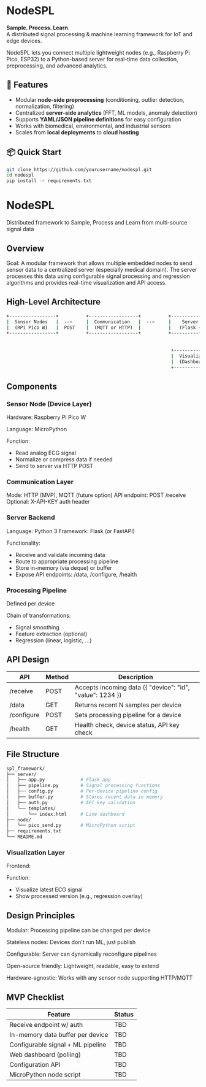 # NodeSPL
**Sample. Process. Learn.**  
A distributed signal processing & machine learning framework for IoT and edge devices.

NodeSPL lets you connect multiple lightweight nodes (e.g., Raspberry Pi Pico, ESP32) to a Python-based server for real-time data collection, preprocessing, and advanced analytics.

## 🚀 Features
- Modular **node-side preprocessing** (conditioning, outlier detection, normalization, filtering)
- Centralized **server-side analytics** (FFT, ML models, anomaly detection)
- Supports **YAML/JSON pipeline definitions** for easy configuration
- Works with biomedical, environmental, and industrial sensors
- Scales from **local deployments** to **cloud hosting**

## 📦 Quick Start
```bash
git clone https://github.com/yourusername/nodespl.git
cd nodespl
pip install -r requirements.txt
```

# NodeSPL
Distributed framework to Sample, Process and Learn from multi-source signal data

## Overview
Goal:
A modular framework that allows multiple embedded nodes to send sensor data to a centralized server (especially medical domain). The server processes this data using configurable signal processing and regression algorithms and provides real-time visualization and API access.

## High-Level Architecture
``` bash
+-----------------+          +------------------+          +---------------------+ 
|  Sensor Nodes   |  -->     |  Communication   |  -->     |    Server Backend   |
|  (RPi Pico W)   |  POST    |  (MQTT or HTTP)  |          |   (Flask + DSP&ML)  |
+-----------------+          +------------------+          +----------+----------+
                                                                       |
                                                                       v
                                                            +----------+----------+
                                                            |  Visualization/API  |
                                                            |  (Dashboard + REST) |
                                                            +---------------------+
```
## Components
### Sensor Node (Device Layer)
Hardware: Raspberry Pi Pico W

Language: MicroPython

Function:
- Read analog ECG signal
- Normalize or compress data if needed
- Send to server via HTTP POST

### Communication Layer
Mode: HTTP (MVP), MQTT (future option)
API endpoint: POST /receive
Optional: X-API-KEY auth header

### Server Backend
Language: Python 3
Framework: Flask (or FastAPI)

Functionality:
- Receive and validate incoming data
- Route to appropriate processing pipeline
- Store in-memory (via deque) or buffer
- Expose API endpoints: /data, /configure, /health

### Processing Pipeline
Defined per device

Chain of transformations:
- Signal smoothing
- Feature extraction (optional)
- Regression (linear, logistic, ...)

## API Design
|API|Method|Description|
|-------|----|------------------------------------------|
| /receive	| POST |	Accepts incoming data ({ "device": "id", "value": 1234 }) |
| /data	| GET	| Returns recent N samples per device |
| /configure|	POST | Sets processing pipeline for a device |
| /health	| GET	| Health check, device status, API key check |

## File Structure
```bash
spl_framework/
├── server/
│   ├── app.py             # Flask app
│   ├── pipeline.py        # Signal processing functions
│   ├── config.py          # Per-device pipeline config
│   ├── buffer.py          # Stores recent data in memory
│   ├── auth.py            # API key validation
│   └── templates/
│       └── index.html     # Live dashboard
├── node/
│   └── pico_send.py       # MicroPython script
├── requirements.txt
└── README.md
```
### Visualization Layer
Frontend: <PENDING>

Function:
- Visualize latest ECG signal
- Show processed version (e.g., regression overlay)

## Design Principles

Modular: Processing pipeline can be changed per device

Stateless nodes: Devices don’t run ML, just publish

Configurable: Server can dynamically reconfigure pipelines

Open-source friendly: Lightweight, readable, easy to extend

Hardware-agnostic: Works with any sensor node supporting HTTP/MQTT

## MVP Checklist
| Feature |	Status |
| ----- | -----|
| Receive endpoint w/ auth	|TBD|
|In-memory data buffer per device	|TBD|
|Configurable signal + ML pipeline	|TBD|
|Web dashboard (polling)	|TBD|
|Configuration API	|TBD|
|MicroPython node script	|TBD|

